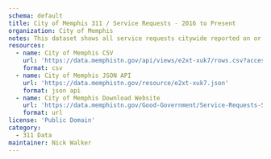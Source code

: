 ```yaml
---
schema: default
title: City of Memphis 311 / Service Requests - 2016 to Present
organization: City of Memphis
notes: This dataset shows all service requests citywide reported on or after January 1, 2016.
resources:
  - name: City of Memphis CSV
    url: 'https://data.memphistn.gov/api/views/e2xt-xuk7/rows.csv?accessType=DOWNLOAD'
    format: csv
  - name: City of Memphis JSON API
    url: 'https://data.memphistn.gov/resource/e2xt-xuk7.json'
    format: json api
  - name: City of Memphis Download Website
    url: 'https://data.memphistn.gov/Good-Government/Service-Requests-Since-2016/e2xt-xuk7'
    format: url
license: 'Public Domain'
category:
  - 311 Data
maintainer: Nick Walker
---
```

